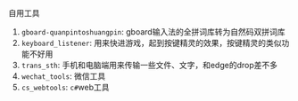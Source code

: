 自用工具

1. `gboard-quanpintoshuangpin`: gboard输入法的全拼词库转为自然码双拼词库  
2. `keyboard_listener`: 用来快进游戏，起到按键精灵的效果，按键精灵的类似功能不好用
3. `trans_sth`: 手机和电脑端用来传输一些文件、文字，和edge的drop差不多  
4. `wechat_tools`: 微信工具  
5. `cs_webtools`: `c#`web工具
